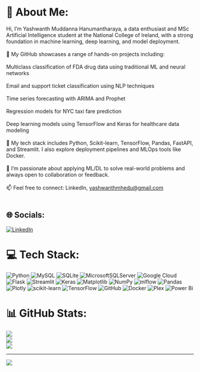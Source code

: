 # 💫 About Me:
Hi, I’m Yashwanth Muddanna Hanumantharaya, a data enthusiast and MSc Artificial Intelligence student at the National College of Ireland, with a strong foundation in machine learning, deep learning, and model deployment.<br><br>🚀 My GitHub showcases a range of hands-on projects including:<br><br>Multiclass classification of FDA drug data using traditional ML and neural networks<br><br>Email and support ticket classification using NLP techniques<br><br>Time series forecasting with ARIMA and Prophet<br><br>Regression models for NYC taxi fare prediction<br><br>Deep learning models using TensorFlow and Keras for healthcare data modeling<br><br>🔧 My tech stack includes Python, Scikit-learn, TensorFlow, Pandas, FastAPI, and Streamlit. I also explore deployment pipelines and MLOps tools like Docker.<br><br>🎯 I’m passionate about applying ML/DL to solve real-world problems and always open to collaboration or feedback.<br><br>📫 Feel free to connect: LinkedIn, yashwanthmhedu@gmail.com<br><br>


## 🌐 Socials:
[![LinkedIn](https://img.shields.io/badge/LinkedIn-%230077B5.svg?logo=linkedin&logoColor=white)](https://linkedin.com/in/yashwanthmh) 

# 💻 Tech Stack:
![Python](https://img.shields.io/badge/python-3670A0?style=for-the-badge&logo=python&logoColor=ffdd54) ![MySQL](https://img.shields.io/badge/mysql-4479A1.svg?style=for-the-badge&logo=mysql&logoColor=white) ![SQLite](https://img.shields.io/badge/sqlite-%2307405e.svg?style=for-the-badge&logo=sqlite&logoColor=white) ![MicrosoftSQLServer](https://img.shields.io/badge/Microsoft%20SQL%20Server-CC2927?style=for-the-badge&logo=microsoft%20sql%20server&logoColor=white) ![Google Cloud](https://img.shields.io/badge/GoogleCloud-%234285F4.svg?style=for-the-badge&logo=google-cloud&logoColor=white) ![Flask](https://img.shields.io/badge/flask-%23000.svg?style=for-the-badge&logo=flask&logoColor=white) ![Streamlit](https://img.shields.io/badge/Streamlit-%23FE4B4B.svg?style=for-the-badge&logo=streamlit&logoColor=white) ![Keras](https://img.shields.io/badge/Keras-%23D00000.svg?style=for-the-badge&logo=Keras&logoColor=white) ![Matplotlib](https://img.shields.io/badge/Matplotlib-%23ffffff.svg?style=for-the-badge&logo=Matplotlib&logoColor=black) ![NumPy](https://img.shields.io/badge/numpy-%23013243.svg?style=for-the-badge&logo=numpy&logoColor=white) ![mlflow](https://img.shields.io/badge/mlflow-%23d9ead3.svg?style=for-the-badge&logo=numpy&logoColor=blue) ![Pandas](https://img.shields.io/badge/pandas-%23150458.svg?style=for-the-badge&logo=pandas&logoColor=white) ![Plotly](https://img.shields.io/badge/Plotly-%233F4F75.svg?style=for-the-badge&logo=plotly&logoColor=white) ![scikit-learn](https://img.shields.io/badge/scikit--learn-%23F7931E.svg?style=for-the-badge&logo=scikit-learn&logoColor=white) ![TensorFlow](https://img.shields.io/badge/TensorFlow-%23FF6F00.svg?style=for-the-badge&logo=TensorFlow&logoColor=white) ![GitHub](https://img.shields.io/badge/github-%23121011.svg?style=for-the-badge&logo=github&logoColor=white) ![Docker](https://img.shields.io/badge/docker-%230db7ed.svg?style=for-the-badge&logo=docker&logoColor=white) ![Plex](https://img.shields.io/badge/plex-%23E5A00D.svg?style=for-the-badge&logo=plex&logoColor=white) ![Power Bi](https://img.shields.io/badge/power_bi-F2C811?style=for-the-badge&logo=powerbi&logoColor=black)
# 📊 GitHub Stats:
![](https://github-readme-stats.vercel.app/api?username=yashwanthmh21&theme=neon&hide_border=false&include_all_commits=true&count_private=true)<br/>
![](https://nirzak-streak-stats.vercel.app/?user=yashwanthmh21&theme=neon&hide_border=false)<br/>
![](https://github-readme-stats.vercel.app/api/top-langs/?username=yashwanthmh21&theme=neon&hide_border=false&include_all_commits=true&count_private=true&layout=compact)

---
[![](https://visitcount.itsvg.in/api?id=yashwanthmh21&icon=0&color=0)](https://visitcount.itsvg.in)

<!-- Proudly created with GPRM ( https://gprm.itsvg.in ) -->
